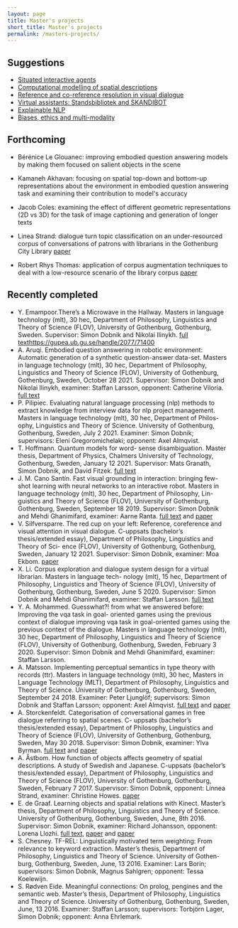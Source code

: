 ```yaml
---
layout: page
title: Master's projects
short_title: Master's projects
permalink: /masters-projects/
---
```


## Suggestions

  - [Situated interactive agents](/masters-projects/situated-agents.md)
  - [Computational modelling of spatial descriptions](/masters-projects/spatial-language.md)
  - [Reference and co-reference resolution in visual dialogue](/masters-projects/co-reference.md)
  - [Virtual assistants: Standsbibliotek and SKANDIBOT](/masters-projects/virtual-assistants.md)
  - [Explainable NLP](/masters-projects/explainable-ai.md)
  - [Biases, ethics and multi-modality](/masters-projects/biases.md)


## Forthcoming

  - Bérénice Le Glouanec: improving embodied question answering models by making them focused on salient objects in the scene
  - Kamaneh Akhavan: focusing on spatial top-down and bottom-up representations about the environment in embodied question answering task and examining their contribution to model's accuracy
  - Jacob Coles: examining the effect of different geometric representations (2D vs 3D) for the task of image captioning and generation of longer texts

  - Linea Strand: dialogue turn topic classification on an under-resourced corpus of conversations of patrons with librarians in the Gothenburg City Library [paper](https://gup.ub.gu.se/publication/294807?lang=en)
  - Robert Rhys Thomas: application of corpus augmentation techniques to deal with a low-resource scenario of the library corpus [paper](https://gup.ub.gu.se/publication/294797?lang=en)

## Recently completed

  - Y. Emampoor.There’s a Microwave in the Hallway. Masters in language technology (mlt), 30 hec, Department of Philosophy, Linguistics and Theory of Science (FLOV), University of Gothenburg, Gothenburg, Sweden. Supervisor: Simon Dobnik and Nikolai Ilinykh. [full text](https://hdl.handle.net/2077/71400)https://gupea.ub.gu.se/handle/2077/71400
  - A. Aruqi. Embodied question answering in robotic environment: Automatic generation of a synthetic question-answer data-set. Masters in language technology (mlt), 30 hec, Department of Philosophy, Linguistics and Theory of Science (FLOV), University of Gothenburg, Gothenburg, Sweden, October 28 2021. Supervisor: Simon Dobnik and Nikolai Ilinykh, examiner: Staffan Larsson, opponent: Catherine Viloria. [full text](http://hdl.handle.net/2077/70001)
  - P. Pilipiec. Evaluating natural language processing (nlp) methods to extract knowledge from interview data for nlp project management. Masters in language technology (mlt), 30 hec, Department of Philos- ophy, Linguistics and Theory of Science. University of Gothenburg, Gothenburg, Sweden, July 2 2021. Examiner: Simon Dobnik; supervisors: Eleni Gregoromichelaki; opponent: Axel Almqvist.
  - T. Hoffmann. Quantum models for word- sense disambiguation. Master thesis, Department of Physics, Chalmers University of Technology, Gothenburg, Sweden, January 12 2021. Supervisor: Mats Granath, Simon Dobnik, and David Fitzek. [full text](https://hdl.handle.net/20.500.12380/302687)
  - J. M. Cano Santín. Fast visual grounding in interaction: bringing few-shot learning with neural networks to an interactive robot. Masters in language technology (mlt), 30 hec, Department of Philosophy, Lin- guistics and Theory of Science (FLOV), University of Gothenburg, Gothenburg, Sweden, September 18 2019. Supervisor: Simon Dobnik and Mehdi Ghanimifard, examiner: Aarne Ranta. [full text](http://hdl.handle.net/2077/62035) and [paper](https://gup.ub.gu.se/publication/294796?lang=en)
  - V. Silfversparre. The red cup on your left: Reference, coreference and visual attention in visual dialogue. C-uppsats (bachelor’s thesis/extended essay), Department of Philosophy, Linguistics and Theory of Sci- ence (FLOV), University of Gothenburg, Gothenburg, Sweden, January 12 2021. Supervisor: Simon Dobnik, examiner: Moa Ekbom. [paper](https://gup.ub.gu.se/publication/307645?lang=en)
  - X. Li. Corpus exploration and dialogue system design for a virtual librarian. Masters in language tech- nology (mlt), 15 hec, Department of Philosophy, Linguistics and Theory of Science (FLOV), University of Gothenburg, Gothenburg, Sweden, June 5 2020. Supervisor: Simon Dobnik and Mehdi Ghanimifard, examiner: Staffan Larsson. [full text](http://hdl.handle.net/2077/66260)
  - Y. A. Mohammed. Guesswhat?! from what we answered before: Improving the vqa task in goal- oriented games using the previous context of dialogue improving vqa task in goal-oriented games using the previous context of the dialogue. Masters in language technology (mlt), 30 hec, Department of Philosophy, Linguistics and Theory of Science (FLOV), University of Gothenburg, Gothenburg, Sweden, February 3 2020. Supervisor: Simon Dobnik and Mehdi Ghanimifard, examiner: Staffan Larsson.
  - A. Matsson. Implementing perceptual semantics in type theory with records (ttr). Masters in language technology (mlt), 30 hec, Masters in Language Technology (MLT), Department of Philosophy, Linguistics and Theory of Science. University of Gothenburg, Gothenburg, Sweden, September 24 2018. Examiner: Peter Ljunglöf; supervisors: Simon Dobnik and Staffan Larsson; opponent: Axel Almqvist. [full text](http://hdl.handle.net/2077/62521) and [paper](https://gup.ub.gu.se/publication/284011?lang=en)
  - A. Storckenfeldt. Categorisation of conversational games in free dialogue referring to spatial scenes. C- uppsats (bachelor’s thesis/extended essay), Department of Philosophy, Linguistics and Theory of Science (FLOV), University of Gothenburg, Gothenburg, Sweden, May 30 2018. Supervisor: Simon Dobnik, examiner: Ylva Byrman. [full text](http://hdl.handle.net/2077/58036) and [paper](https://gup.ub.gu.se/publication/272301?lang=en)
  - A. Åstbom. How function of objects affects geometry of spatial descriptions. A study of Swedish and Japanese. C-uppsats (bachelor’s thesis/extended essay), Department of Philosophy, Linguistics and Theory of Science (FLOV), University of Gothenburg, Gothenburg, Sweden, February 7 2017. Supervisor: Simon Dobnik, opponent: Linnea Strand, examiner: Christine Howes. [paper](https://gup.ub.gu.se/publication/255455)
  - E. de Graaf. Learning objects and spatial relations with Kinect. Master’s thesis, Department of Philosophy, Linguistics and Theory of Science. University of Gothenburg, Gothenburg, Sweden, June, 8th 2016. Supervisor: Simon Dobnik, examiner: Richard Johansson, opponent: Lorena Llozhi. [full text](http://hdl.handle.net/2077/66207), [paper](https://gup.ub.gu.se/publication/253950) and [paper](https://gup.ub.gu.se/publication/255374)
  - S. Chesney. TF-REL: Linguistically motivated term weighting: From relevance to keyword extraction. Master’s thesis, Department of Philosophy, Linguistics and Theory of Science. University of Gothen- burg, Gothenburg, Sweden, June, 13 2016. Examiner: Lars Borin; supervisors: Simon Dobnik, Magnus Sahlgren; opponent: Tessa Koelewijn.
  - S. Rødven Eide. Meaningful connections: On prolog, pengines and the semantic web. Master’s thesis, Department of Philosophy, Linguistics and Theory of Science. University of Gothenburg, Gothenburg, Sweden, June, 13 2016. Examiner: Staffan Larsson; supervisors: Torbjörn Lager, Simon Dobnik; opponent: Anna Ehrlemark.
